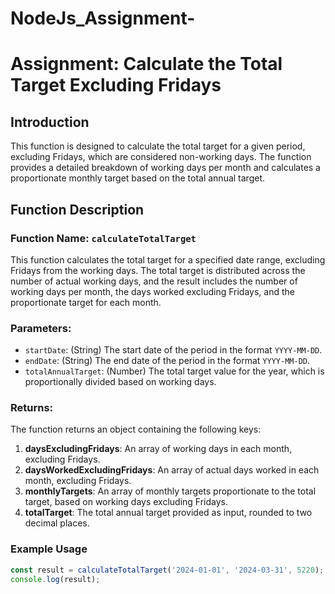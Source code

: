 ﻿# NodeJs_Assignment-
# Assignment: Calculate the Total Target Excluding Fridays

## Introduction
This function is designed to calculate the total target for a given period, excluding Fridays, which are considered non-working days. The function provides a detailed breakdown of working days per month and calculates a proportionate monthly target based on the total annual target.

## Function Description
### Function Name: `calculateTotalTarget`
This function calculates the total target for a specified date range, excluding Fridays from the working days. The total target is distributed across the number of actual working days, and the result includes the number of working days per month, the days worked excluding Fridays, and the proportionate target for each month.

### Parameters:
- `startDate`: (String) The start date of the period in the format `YYYY-MM-DD`.
- `endDate`: (String) The end date of the period in the format `YYYY-MM-DD`.
- `totalAnnualTarget`: (Number) The total target value for the year, which is proportionally divided based on working days.

### Returns:
The function returns an object containing the following keys:
1. **daysExcludingFridays**: An array of working days in each month, excluding Fridays.
2. **daysWorkedExcludingFridays**: An array of actual days worked in each month, excluding Fridays.
3. **monthlyTargets**: An array of monthly targets proportionate to the total target, based on working days excluding Fridays.
4. **totalTarget**: The total annual target provided as input, rounded to two decimal places.

### Example Usage
```javascript
const result = calculateTotalTarget('2024-01-01', '2024-03-31', 5220);
console.log(result);
